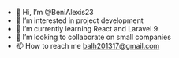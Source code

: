 - 👋 Hi, I’m @BeniAlexis23
- 👀 I’m interested in project development
- 🌱 I’m currently learning React and Laravel 9
- 💞️ I’m looking to collaborate on small companies
- 📫 How to reach me balh201317@gmail.com

<!---
BeniAlexis23/BeniAlexis23 is a ✨ special ✨ repository because its `README.md` (this file) appears on your GitHub profile.
You can click the Preview link to take a look at your changes.
--->
